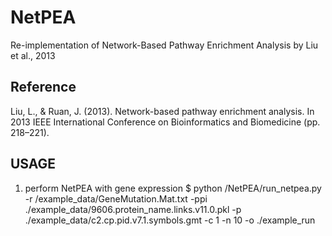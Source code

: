 # NetPEA
Re-implementation of Network-Based Pathway Enrichment Analysis by Liu et al., 2013

## Reference
Liu, L., & Ruan, J. (2013). Network-based pathway enrichment analysis. In 2013 IEEE International Conference on Bioinformatics and Biomedicine (pp. 218–221).



## USAGE
1. perform NetPEA with gene expression
$ python /NetPEA/run_netpea.py -r /example_data/GeneMutation.Mat.txt -ppi ./example_data/9606.protein_name.links.v11.0.pkl -p ./example_data/c2.cp.pid.v7.1.symbols.gmt -c 1 -n 10 -o ./example_run



